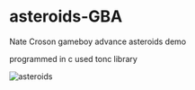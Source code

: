 # asteroids-GBA

Nate Croson
gameboy advance asteroids demo

programmed in c
used tonc library

![asteroids](https://user-images.githubusercontent.com/96398509/146699035-2a0119ba-258f-4be1-a729-6d068e326948.png)
